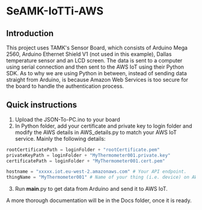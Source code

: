 # SeAMK-IoTTi-AWS

## Introduction
This project uses TAMK's Sensor Board, which consists of Arduino Mega 2560, Arduino Ethernet Shield V1 (not used in this example), Dallas temperature sensor and an LCD screen. The data is sent to a computer using serial connection and then sent to the AWS IoT using their Python SDK. As to why we are using Python in between, instead of sending data straight from Arduino, is because Amazon Web Services is too secure for the board to handle the authentication process.

## Quick instructions

1. Upload the JSON-To-PC.ino to your board
2. In Python folder, add your certificate and private key to login folder and modify the AWS details in AWS_details.py to match your AWS IoT service. Mainly the following details:
```Python
rootCertificatePath = loginFolder + "rootCertificate.pem"
privateKeyPath = loginFolder + "MyThermometer001.private.key"
certificatePath = loginFolder + "MyThermometer001.cert.pem"

hostname = "xxxxx.iot.eu-west-2.amazonaws.com" # Your API endpoint.
thingName = "MyThermometer001" # Name of your thing (i.e. device) on AWS
```
3. Run __main__.py to get data from Arduino and send it to AWS IoT.

A more thorough documentation will be in the Docs folder, once it is ready.
